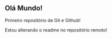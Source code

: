 ## Olá Mundo!

Primeiro repositório de Git e Github!

Estou alterando o readme no repositório remoto!
